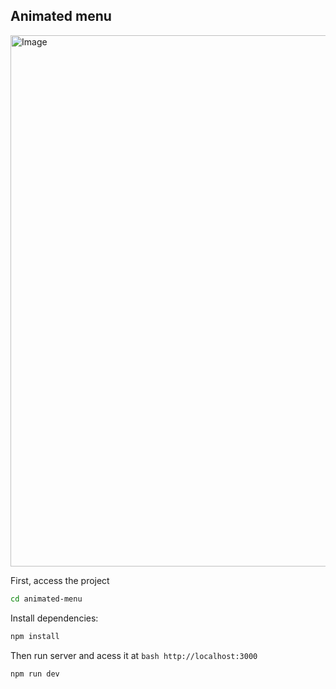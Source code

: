 ## Animated menu

<img src="https://github.com/fernanda-freitas/animated-menu/assets/33285862/4ce60a9f-8884-4b52-afd3-95dd25ece8a0" alt="Image" width="850">


First, access the project
```bash
cd animated-menu
```

Install dependencies:
```bash
npm install
```

Then run server and acess it at ```bash http://localhost:3000```
```bash
npm run dev
```
